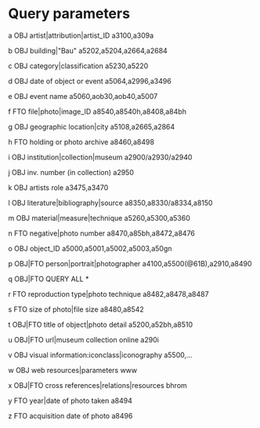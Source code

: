 # Query parameters

a	OBJ	artist|attribution|artist_ID	a3100,a309a

b	OBJ	building|"Bau"	a5202,a5204,a2664,a2684

c	OBJ	category|classification	a5230,a5220

d	OBJ	date of object or event	a5064,a2996,a3496

e	OBJ	event name	a5060,aob30,aob40,a5007

f	FTO	file|photo|image_ID	a8540,a8540h,a8408,a84bh

g	OBJ	geographic location|city	a5108,a2665,a2864

h	FTO	holding or photo archive	a8460,a8498

i	OBJ	institution|collection|museum	a2900/a2930/a2940

j	OBJ	inv. number (in collection)	a2950

k	OBJ	artists role	a3475,a3470

l	OBJ	literature|bibliography|source	a8350,a8330/a8334,a8150

m	OBJ	material|measure|technique	a5260,a5300,a5360

n	FTO	negative|photo number	a8470,a85bh,a8472,a8476

o	OBJ	object_ID	a5000,a5001,a5002,a5003,a50gn

p	OBJ|FTO	person|portrait|photographer	a4100,a5500(@61B),a2910,a8490

q	OBJ|FTO	QUERY ALL	*

r	FTO	reproduction type|photo technique	a8482,a8478,a8487

s	FTO	size of photo|file size	a8480,a8542

t	OBJ|FTO	title of object|photo detail	a5200,a52bh,a8510

u	OBJ|FTO	url|museum collection online	a290i

v	OBJ	visual information:iconclass|iconography	a5500,...

w	OBJ	web resources|parameters	www

x	OBJ|FTO	cross references|relations|resources	bhrom

y	FTO	year|date of photo taken	a8494

z	FTO	acquisition date of photo	a8496
